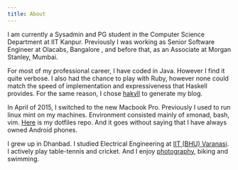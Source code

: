 ```yaml
---
title: About
---
```



I am currently a Sysadmin and PG student in the Computer Science Department at IIT Kanpur.
Previously I was working as Senior Software Engineer at Olacabs, Bangalore , and before that, as an Associate at Morgan Stanley, Mumbai.

For most of my professional career, I have coded in Java. However I find it quite verbose. I also had the chance to play with Ruby, however none could match the speed of implementation and expressiveness that Haskell provides. For the same reason, I chose [hakyll](http://jaspervdj.be/hakyll) to generate my blog.

In April of 2015, I switched to the new Macbook Pro. Previously I used to run linux mint on my machines. Environment consisted mainly of xmonad, bash, vim. [Here](https://github.com/ankitku/dotfiles) is my dotfiles repo. And it goes without saying that I have always owned Android phones.

I grew up in Dhanbad. I studied Electrical Engineering at [IIT (BHU) Varanasi](http://www.iitbhu.ac.in). I actively play table-tennis and cricket. And I enjoy [photography](https://instagram.com/ankitku/), biking and swimming.